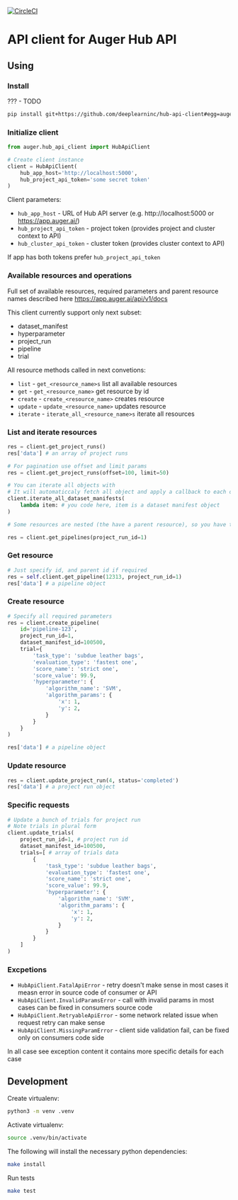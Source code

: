 [![CircleCI](https://circleci.com/gh/deeplearninc/hub-api-client.svg?style=shield&circle-token=324fac7562a1de7fe4c3e860628e690ef1094d7e)](https://circleci.com/gh/deeplearninc/hub-api-client)

# API client for Auger Hub API

## Using

### Install

??? - TODO
```sh
pip install git+https://github.com/deeplearninc/hub-api-client#egg=auger-hub-api-client
```
### Initialize client

```python
from auger.hub_api_client import HubApiClient

# Create client instance
client = HubApiClient(
    hub_app_host='http://localhost:5000',
    hub_project_api_token='some secret token'
)
```

Client parameters:

* `hub_app_host` - URL of Hub API server (e.g. http://localhost:5000 or https://app.auger.ai/)
* `hub_project_api_token` - project token (provides project and cluster context to API)
* `hub_cluster_api_token` - cluster token (provides cluster context to API)

If app has both tokens prefer `hub_project_api_token`

### Available resources and operations

Full set of available resources, required parameters and parent resource names described here https://app.auger.ai/api/v1/docs

This client currently support only next subset:

* dataset_manifest
* hyperparameter
* project_run
* pipeline
* trial

All resource methods called in next convetions:

* `list` - `get_<resource_name>s` list all available resources
* `get` - `get_<resource_name>` get resource by id
* `create` - `create_<resource_name>` creates resource
* `update` - `update_<resource_name>` updates resource
* `iterate` - `iterate_all_<resource_name>s` iterate all resources

### List and iterate resources

```python
res = client.get_project_runs()
res['data'] # an array of project runs

# For pagination use offset and limit params
res = client.get_project_runs(offset=100, limit=50)

# You can iterate all objects with
# It will automaticcaly fetch all object and apply a callback to each of them
client.iterate_all_dataset_manifests(
    lambda item: # you code here, item is a dataset manifest object
)

# Some resources are nested (the have a parent resource), so you have to specify the parent id parameter

res = client.get_pipelines(project_run_id=1)
```

### Get resource

```python
# Just specify id, and parent id if required
res = self.client.get_pipeline(12313, project_run_id=1)
res['data'] # a pipeline object 
```

### Create resource

```python
# Specify all required parameters
res = client.create_pipeline(
    id='pipeline-123',
    project_run_id=1,
    dataset_manifest_id=100500,
    trial={
        'task_type': 'subdue leather bags',
        'evaluation_type': 'fastest one',
        'score_name': 'strict one',
        'score_value': 99.9,
        'hyperparameter': {
            'algorithm_name': 'SVM',
            'algorithm_params': {
                'x': 1,
                'y': 2,
            }
        }
    }
)

res['data'] # a pipeline object 
```

### Update resource

```python
res = client.update_project_run(4, status='completed')
res['data'] # a project run object
```

### Specific requests

```python
# Update a bunch of trials for project run
# Note trials in plural form
client.update_trials(
    project_run_id=1, # project run id
    dataset_manifest_id=100500,
    trials=[ # array of trials data
        {
            'task_type': 'subdue leather bags',
            'evaluation_type': 'fastest one',
            'score_name': 'strict one',
            'score_value': 99.9,
            'hyperparameter': {
                'algorithm_name': 'SVM',
                'algorithm_params': {
                    'x': 1,
                    'y': 2,
                }
            }
        }
    ]
)
```
### Excpetions

* `HubApiClient.FatalApiError` - retry doesn't make sense in most cases it measn error in source code of consumer or API
* `HubApiClient.InvalidParamsError` - call with invalid params in most cases can be fixed in consumers source code
* `HubApiClient.RetryableApiError` - some network related issue when request retry can make sense
* `HubApiClient.MissingParamError` - client side validation fail, can be fixed only on consumers code side

In all case see exception content it contains more specific details for each case

## Development

Create virtualenv:
```sh
python3 -m venv .venv
```

Activate virtualenv:
```sh
source .venv/bin/activate
```

The following will install the necessary python dependencies:

```bash
make install
```

Run tests

```bash
make test
```
